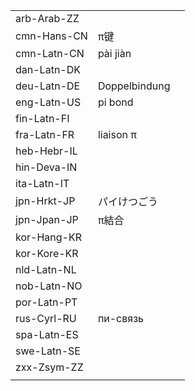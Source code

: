 | | | |
|-|-|-|
| arb-Arab-ZZ |  |  |
| cmn-Hans-CN | π键 |  |
| cmn-Latn-CN | pài jiàn |  |
| dan-Latn-DK |  |  |
| deu-Latn-DE | Doppelbindung |  |
| eng-Latn-US | pi bond |  |
| fin-Latn-FI |  |  |
| fra-Latn-FR | liaison π |  |
| heb-Hebr-IL |  |  |
| hin-Deva-IN |  |  |
| ita-Latn-IT |  |  |
| jpn-Hrkt-JP | パイけつごう |  |
| jpn-Jpan-JP | π結合 |  |
| kor-Hang-KR |  |  |
| kor-Kore-KR |  |  |
| nld-Latn-NL |  |  |
| nob-Latn-NO |  |  |
| por-Latn-PT |  |  |
| rus-Cyrl-RU | пи-связь |  |
| spa-Latn-ES |  |  |
| swe-Latn-SE |  |  |
| zxx-Zsym-ZZ |  |  |
|  |  |  |
